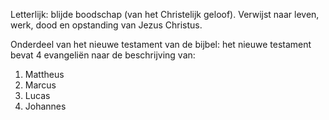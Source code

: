 Letterlijk: blijde boodschap (van het Christelijk geloof).
Verwijst naar leven, werk, dood en opstanding van Jezus Christus.

Onderdeel van het nieuwe testament van de bijbel: het nieuwe testament bevat 4 evangeliën naar de beschrijving van:
1. Mattheus
2. Marcus
3. Lucas
4. Johannes

